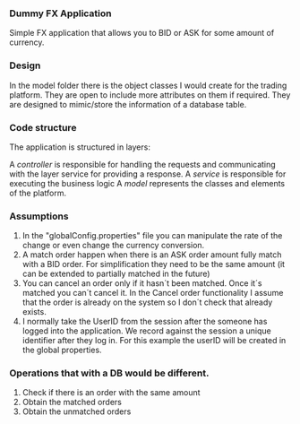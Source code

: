 ### Dummy FX Application
Simple FX application that allows you to BID or ASK for some amount of currency.

### Design

In the model folder there is the object classes I would create for the trading platform. They are open to include more attributes on them if required.
They are designed to mimic/store the information of a database table.


### Code structure
The application is structured in layers:

A *controller* is responsible for handling the requests and communicating with the layer service for providing a response.
A *service* is responsible for executing the business logic
A *model* represents the classes and elements of the platform.

### Assumptions

1. In the "globalConfig.properties" file you can manipulate the rate of the change or even change the currency conversion.
2. A match order happen when there is an ASK order amount fully match with a BID order. For simplification they need to be the same amount (it can be
extended to partially matched in the future)
3. You can cancel an order only if it hasn´t been matched. Once it´s matched you can´t cancel it.
In the Cancel order functionality I assume that the order is already on the system so I don´t check that already exists.
4. I normally take the UserID from the session after the someone has logged into the application. We record against the session a unique identifier after they log in.
For this example the userID will be created in the global properties.

### Operations that with a DB would be different.

1. Check if there is an order with the same amount
2. Obtain the matched orders
3. Obtain the unmatched orders


